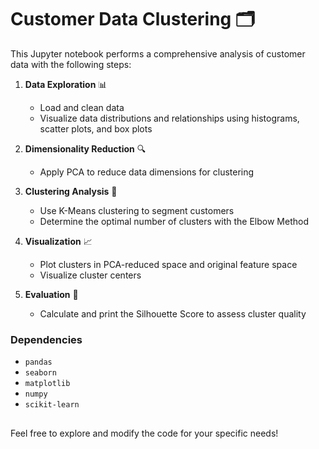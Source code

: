 # Customer Data Clustering 🗂️

This Jupyter notebook performs a comprehensive analysis of customer data with the following steps:

1. **Data Exploration** 📊
   - Load and clean data
   - Visualize data distributions and relationships using histograms, scatter plots, and box plots

2. **Dimensionality Reduction** 🔍
   - Apply PCA to reduce data dimensions for clustering

3. **Clustering Analysis** 🔢
   - Use K-Means clustering to segment customers
   - Determine the optimal number of clusters with the Elbow Method

4. **Visualization** 📈
   - Plot clusters in PCA-reduced space and original feature space
   - Visualize cluster centers

5. **Evaluation** 🧩
   - Calculate and print the Silhouette Score to assess cluster quality

### Dependencies

- `pandas`
- `seaborn`
- `matplotlib`
- `numpy`
- `scikit-learn`

## 

Feel free to explore and modify the code for your specific needs!
